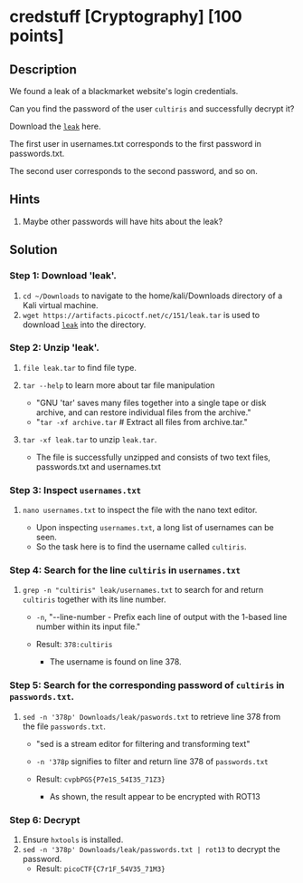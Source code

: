 # credstuff [Cryptography] [100 points]

## Description 

We found a leak of a blackmarket website's login credentials. 

Can you find the password of the user `cultiris` and successfully decrypt it?

Download the [`leak`](https://artifacts.picoctf.net/c/151/leak.tar) here.

The first user in usernames.txt corresponds to the first password in passwords.txt. 

The second user corresponds to the second password, and so on.

## Hints

1. Maybe other passwords will have hits about the leak?

## Solution

### Step 1: Download 'leak'.
1. `cd ~/Downloads` to navigate to the home/kali/Downloads directory of a Kali virtual machine.
2. `wget https://artifacts.picoctf.net/c/151/leak.tar` is used to download [`leak`](https://artifacts.picoctf.net/c/151/leak.tar) into the directory.

### Step 2: Unzip 'leak'.
1. `file leak.tar` to find file type.
2. `tar --help` to learn more about tar file manipulation

   * "GNU 'tar' saves many files together into a single tape or disk archive, and can restore individual files from the archive."
   * "`tar -xf archive.tar`          # Extract all files from archive.tar."  

3. `tar -xf leak.tar` to unzip `leak.tar`.
   
   * The file is successfully unzipped and consists of two text files, passwords.txt and usernames.txt

### Step 3: Inspect `usernames.txt`
1. `nano usernames.txt` to inspect the file with the nano text editor.
   
   * Upon inspecting `usernames.txt`, a long list of usernames can be seen.
   * So the task here is to find the username called `cultiris`.

### Step 4: Search for the line `cultiris` in `usernames.txt`
1. `grep -n "cultiris" leak/usernames.txt` to search for and return `cultiris` together with its line number.
   
   * `-n`, "--line-number - Prefix each line of output with the 1-based line number within its input file."

   * Result: `378:cultiris` 
     * The username is found on line 378.

### Step 5: Search for the corresponding password of `cultiris` in `passwords.txt`.
1. `sed -n '378p' Downloads/leak/paswords.txt` to retrieve line 378 from the file `passwords.txt`.
   
   * "sed is a stream editor for filtering and transforming text"
   * `-n '378p` signifies to filter and return line 378 of `passwords.txt`
 
   * Result: `cvpbPGS{P7e1S_54I35_71Z3}`
     * As shown, the result appear to be encrypted with ROT13

### Step 6: Decrypt
1. Ensure `hxtools` is installed.
2. `sed -n '378p' Downloads/leak/passwords.txt | rot13` to decrypt the password.
   * Result: `picoCTF{C7r1F_54V35_71M3}`

